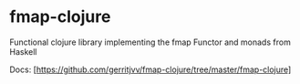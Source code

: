 fmap-clojure
============

Functional clojure library implementing the fmap Functor and monads from Haskell

Docs: [https://github.com/gerritjvv/fmap-clojure/tree/master/fmap-clojure]

